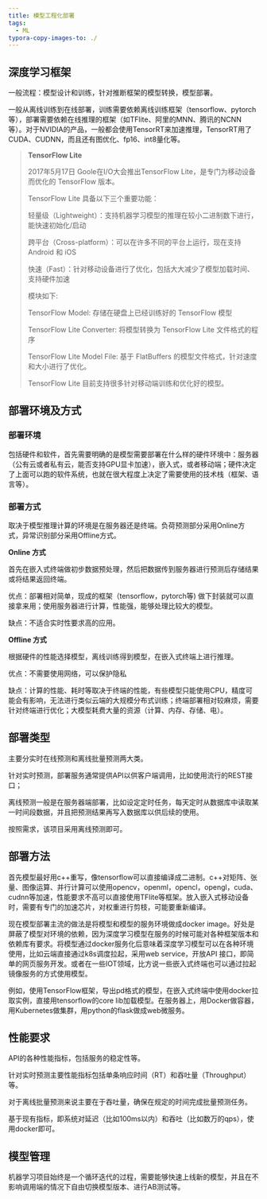 ```yaml
---
title: 模型工程化部署
tags:
  - ML
typora-copy-images-to: ./
---
```


## 深度学习框架

一般流程：模型设计和训练，针对推断框架的模型转换，模型部署。

一般从离线训练到在线部署，训练需要依赖离线训练框架（tensorflow、pytorch等），部署需要依赖在线推理的框架（如TFlite、阿里的MNN、腾讯的NCNN等）。对于NVIDIA的产品，一般都会使用TensorRT来加速推理，TensorRT用了CUDA、CUDNN，而且还有图优化、fp16、int8量化等。

> **TensorFlow Lite**
>
> 2017年5月17日 Goole在I/O大会推出TensorFlow Lite，是专门为移动设备而优化的 TensorFlow 版本。
>
> TensorFlow Lite 具备以下三个重要功能：
>
> 轻量级（Lightweight）：支持机器学习模型的推理在较小二进制数下进行，能快速初始化/启动
>
> 跨平台（Cross-platform）：可以在许多不同的平台上运行，现在支持 Android 和 iOS
>
> 快速（Fast）：针对移动设备进行了优化，包括大大减少了模型加载时间、支持硬件加速
>
> 模块如下:
>
> TensorFlow Model: 存储在硬盘上已经训练好的 TensorFlow 模型
>
> TensorFlow Lite Converter: 将模型转换为 TensorFlow Lite 文件格式的程序
>
> TensorFlow Lite Model File: 基于 FlatBuffers 的模型文件格式，针对速度和大小进行了优化。
>
> TensorFlow Lite 目前支持很多针对移动端训练和优化好的模型。

## 部署环境及方式

### 部署环境

包括硬件和软件，首先需要明确的是模型需要部署在什么样的硬件环境中：服务器（公有云或者私有云，能否支持GPU显卡加速），嵌入式，或者移动端；硬件决定了上面可以跑的软件系统，也就在很大程度上决定了需要使用的技术栈（框架、语言等）。

### 部署方式

取决于模型推理计算的环境是在服务器还是终端。负荷预测部分采用Online方式，异常识别部分采用Offline方式。

**Online 方式**

首先在嵌入式终端做初步数据预处理，然后把数据传到服务器进行预测后存储结果或将结果返回终端。

优点：部署相对简单，现成的框架（tensorflow，pytorch等) 做下封装就可以直接拿来用；使用服务器进行计算，性能强，能够处理比较大的模型。

缺点：不适合实时性要求高的应用。

**Offline 方式**

根据硬件的性能选择模型，离线训练得到模型，在嵌入式终端上进行推理。

优点：不需要使用网络，可以保护隐私

缺点：计算的性能、耗时等取决于终端的性能，有些模型只能使用CPU，精度可能会有影响，无法进行类似云端的大规模分布式训练；终端部署相对较麻烦，需要针对终端进行优化；大模型耗费大量的资源（计算、内存、存储、电）。

## 部署类型

主要分实时在线预测和离线批量预测两大类。

针对实时预测，部署服务通常提供API以供客户端调用，比如使用流行的REST接口；

离线预测一般是在服务器端部署，比如设定定时任务，每天定时从数据库中读取某一时间段数据，并且把预测结果再写入数据库以供后续的使用。

按照需求，该项目采用离线预测即可。

## 部署方法

首先模型最好用c++重写，像tensorflow可以直接编译成二进制。c++对矩阵、张量、图像运算、并行计算可以使用opencv，openml，opencl，opengl，cuda、cudnn等加速，性能要求不高可以直接使用TFlite等框架。放入嵌入式移动设备时，需要有专门的加速芯片，对权重进行剪枝，可能要重新编译。

现在模型部署主流的做法是将模型和模型的服务环境做成docker image。好处是屏蔽了模型对环境的依赖，因为深度学习模型在服务的时候可能对各种框架版本和依赖库有要求。将模型通过docker服务化后意味着深度学习模型可以在各种环境使用，比如云端直接通过k8s调度拉起，采用web service，开放API 接口，即简单的网页服务开发。或者在一些IOT领域，比方说一些嵌入式终端也可以通过拉起镜像服务的方式使用模型。

例如，使用TensorFlow框架，导出pd格式的模型，在嵌入式终端中使用docker拉取实例，直接用tensorflow的core lib加载模型。在服务器上，用Docker做容器，用Kubernetes做集群，用python的flask做成web微服务。

## 性能要求

API的各种性能指标，包括服务的稳定性等。

针对实时预测主要性能指标包括单条响应时间（RT）和吞吐量（Throughput）等。

对于离线批量预测来说主要在于吞吐量，确保在规定的时间完成批量预测任务。

基于现有指标，即系统对延迟（比如100ms以内）和吞吐（比如数万的qps），使用docker即可。

## 模型管理

机器学习项目始终是一个循环迭代的过程，需要能够快速上线新的模型，并且在不影响调用端的情况下自由切换模型版本、进行AB测试等。